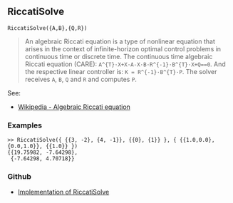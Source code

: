 ## RiccatiSolve

```
RiccatiSolve({A,B},{Q,R})
```

> An algebraic Riccati equation is a type of nonlinear equation that arises in the context of infinite-horizon optimal control problems in continuous time or discrete time. The continuous time algebraic Riccati equation (CARE): `A^{T}·X+X·A-X·B·R^{-1}·B^{T}·X+Q==0`. And the respective linear controller is: `K = R^{-1}·B^{T}·P`. The solver receives `A`, `B`, `Q` and `R` and computes `P`.

See:
* [Wikipedia - Algebraic Riccati equation](https://en.wikipedia.org/wiki/Algebraic_Riccati_equation)

### Examples

```
>> RiccatiSolve({ {{3, -2}, {4, -1}}, {{0}, {1}} }, { {{1.0,0.0},{0.0,1.0}}, {{1.0}} }) 
{{19.75982, -7.64298},
 {-7.64298, 4.70718}}
```

### Github

* [Implementation of RiccatiSolve](https://github.com/axkr/symja_android_library/blob/master/symja_android_library/matheclipse-core/src/main/java/org/matheclipse/core/builtin/LinearAlgebra.java#L4777) 
